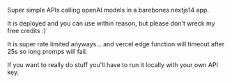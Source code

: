 Super simple APIs calling openAI models in a barebones nextjs14 app. 

It is deployed and you can use within reason, but please don't wreck my free credits :) 

It is super rate limited anyways... and vercel edge function will timeout after 25s so long promps will fail.

If you want to really do stuff you'll have to run it locally with your own API key. 